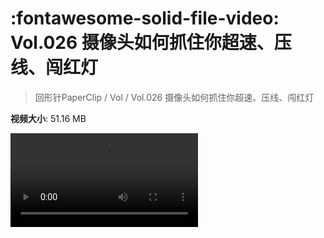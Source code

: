 # :fontawesome-solid-file-video: Vol.026 摄像头如何抓住你超速、压线、闯红灯

> 回形针PaperClip / Vol / Vol.026 摄像头如何抓住你超速、压线、闯红灯

**视频大小**: 51.16 MB

<div class="video"><video src="https://file.hsyhx.top/archive/PaperClip/Vol/026.mp4" controls preload>🤔 您的浏览器不支持 video 标签</video></div>